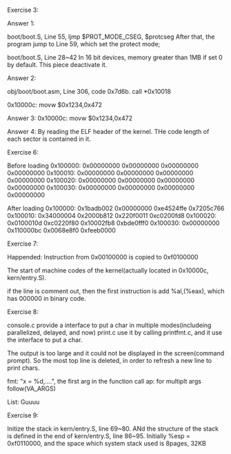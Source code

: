 Exercise 3:

Answer 1:

boot/boot.S, Line 55, 
  ljmp    $PROT_MODE_CSEG, $protcseg
After that, the program jump to Line 59, which set the protect mode;

boot/boot.S, Line 28~42
In 16 bit devices, memory greater than 1MB if set 0 by default. This piece deactivate it.

Answer 2:

obj/boot/boot.asm, Line 306, code 0x7d6b. call   *0x10018

0x10000c:	movw   $0x1234,0x472

Answer 3:
0x10000c:	movw   $0x1234,0x472

Answer 4:
By reading the ELF header of the kernel. THe code length of each sector is contained in it.



Exercise 6:

Before loading
0x100000:	0x00000000	0x00000000	0x00000000	0x00000000
0x100010:	0x00000000	0x00000000	0x00000000	0x00000000
0x100020:	0x00000000	0x00000000	0x00000000	0x00000000
0x100030:	0x00000000	0x00000000	0x00000000	0x00000000

After loading
0x100000:	0x1badb002	0x00000000	0xe4524ffe	0x7205c766
0x100010:	0x34000004	0x2000b812	0x220f0011	0xc0200fd8
0x100020:	0x0100010d	0xc0220f80	0x10002fb8	0xbde0fff0
0x100030:	0x00000000	0x110000bc	0x0068e8f0	0xfeeb0000

Exercise 7:

Happended: Instruction from 0x00100000 is copied to 0xf0100000

The start of machine codes of the kernel(actually located in 0x10000c, kern/entry.S).

if the line is comment out, then the first instruction is add    %al,(%eax), which has 000000 in binary code.

Exercise 8:

console.c provide a interface to put a char in multiple modes(includeing parallelized, delayed, and now)
print.c use it by calling printfmt.c, and it use the interface to put a char.

The output is too large and it could not be displayed in the screen(command prompt).
So the most top line is deleted, in order to refresh a new line to print chars.

fmt: "x = %d,....", the first arg in the function call
ap: for multiplt args follow(VA_ARGS)

List: Guuuu

Exercise 9:

Initize the stack in kern/entry.S, line 69~80.  ANd the structure of the stack is defined in the end of 
kern/entry.S, line 86~95. 
Initially %esp = 0xf0110000, and the space which system stack used is 8pages, 32KB